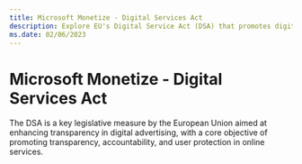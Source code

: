 ```yaml
---
title: Microsoft Monetize - Digital Services Act
description: Explore EU's Digital Service Act (DSA) that promotes digital advertising transparency for user protection and accountability.
ms.date: 02/06/2023
---
```


# Microsoft Monetize - Digital Services Act

The DSA is a key legislative measure by the European Union aimed at enhancing transparency in digital advertising, with a core objective of promoting transparency, accountability, and user protection in online services.
